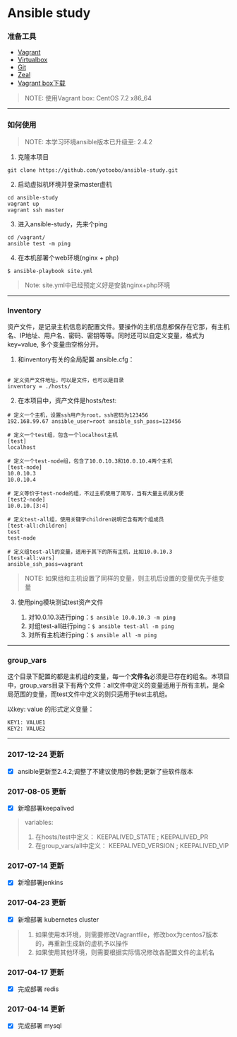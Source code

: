 # Ansible study

### 准备工具

- [Vagrant](https://www.vagrantup.com/)
- [Virtualbox](https://www.virtualbox.org/)
- [Git](https://git-scm.com/downloads)
- [Zeal](https://zealdocs.org/)
- [Vagrant box下载](http://www.vagrantbox.es/)

>NOTE: 使用Vagrant box: CentOS 7.2 x86_64

---

### 如何使用

>NOTE: 本学习环境ansible版本已升级至: 2.4.2

1. 克隆本项目

`git clone https://github.com/yotoobo/ansible-study.git`

2. 启动虚拟机环境并登录master虚机

```
cd ansible-study
vagrant up
vagrant ssh master
```

3. 进入ansible-study，先来个ping

```
cd /vagrant/
ansible test -m ping
```

4. 在本机部署个web环境(nginx + php)

`$ ansible-playbook site.yml`

>Note: site.yml中已经预定义好是安装nginx+php环境

---

### Inventory
资产文件，是记录主机信息的配置文件。要操作的主机信息都保存在它那，有主机名、IP地址、用户名、密码、密钥等等。同时还可以自定义变量，格式为key=value, 多个变量由空格分开。

1. 和inventory有关的全局配置 ansible.cfg：

```

# 定义资产文件地址，可以是文件，也可以是目录
inventory = ./hosts/
```

2. 在本项目中，资产文件是hosts/test:

```
# 定义一个主机，设置ssh用户为root，ssh密码为123456
192.168.99.67 ansible_user=root ansible_ssh_pass=123456

# 定义一个test组，包含一个localhost主机
[test]
localhost

# 定义一个test-node组，包含了10.0.10.3和10.0.10.4两个主机
[test-node]
10.0.10.3
10.0.10.4

# 定义等价于test-node的组，不过主机使用了简写，当有大量主机很方便
[test2-node]
10.0.10.[3:4]

# 定义test-all组，使用关键字children说明它含有两个组成员
[test-all:children]
test
test-node

# 定义组test-all的变量，适用于其下的所有主机，比如10.0.10.3
[test-all:vars]
ansible_ssh_pass=vagrant

```

>NOTE: 如果组和主机设置了同样的变量，则主机后设置的变量优先于组变量

3. 使用ping模块测试test资产文件

    1. 对10.0.10.3进行ping：`$ ansible 10.0.10.3 -m ping`
    2. 对组test-all进行ping：`$ ansible test-all -m ping` 
    3. 对所有主机进行ping：`$ ansible all -m ping` 

---

### group_vars
这个目录下配置的都是主机组的变量，每一个**文件名**必须是已存在的组名。本项目中，group_vars目录下有两个文件：all文件中定义的变量适用于所有主机，是全局范围的变量，而test文件中定义的则只适用于test主机组。

以key: value 的形式定义变量：

```
KEY1: VALUE1
KEY2: VALUE2
```

---

### 2017-12-24 更新
- [x] ansible更新至2.4.2;调整了不建议使用的参数;更新了些软件版本

### 2017-08-05 更新
- [x] 新增部署keepalived

>variables:
>1. 在hosts/test中定义： KEEPALIVED_STATE ; KEEPALIVED_PR
>2. 在group_vars/all中定义： KEEPALIVED_VERSION ; KEEPALIVED_VIP 

### 2017-07-14 更新
- [x] 新增部署jenkins

### 2017-04-23 更新
- [x] 新增部署 kubernetes cluster

>1. 如果使用本环境，则需要修改Vagrantfile，修改box为centos7版本的，再重新生成新的虚机予以操作
>2. 如果使用其他环境，则需要根据实际情况修改各配置文件的主机名

### 2017-04-17 更新
- [x] 完成部署 redis

### 2017-04-14 更新
- [x] 完成部署 mysql
